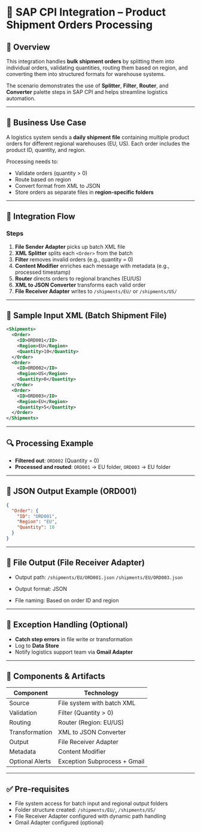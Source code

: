 # 📘 SAP CPI Integration – Product Shipment Orders Processing

## 📌 Overview

This integration handles **bulk shipment orders** by splitting them into individual orders, validating quantities, routing them based on region, and converting them into structured formats for warehouse systems.

The scenario demonstrates the use of **Splitter**, **Filter**, **Router**, and **Converter** palette steps in SAP CPI and helps streamline logistics automation.

---

## 🏢 Business Use Case

A logistics system sends a **daily shipment file** containing multiple product orders for different regional warehouses (EU, US). Each order includes the product ID, quantity, and region.

Processing needs to:

* Validate orders (quantity > 0)
* Route based on region
* Convert format from XML to JSON
* Store orders as separate files in **region-specific folders**

---

## 🔁 Integration Flow

### Steps

1. **File Sender Adapter** picks up batch XML file
2. **XML Splitter** splits each `<Order>` from the batch
3. **Filter** removes invalid orders (e.g., quantity = 0)
4. **Content Modifier** enriches each message with metadata (e.g., processed timestamp)
5. **Router** directs orders to regional branches (EU/US)
6. **XML to JSON Converter** transforms each valid order
7. **File Receiver Adapter** writes to `/shipments/EU/` or `/shipments/US/`

---

## 🧾 Sample Input XML (Batch Shipment File)

```xml
<Shipments>
  <Order>
    <ID>ORD001</ID>
    <Region>EU</Region>
    <Quantity>10</Quantity>
  </Order>
  <Order>
    <ID>ORD002</ID>
    <Region>US</Region>
    <Quantity>0</Quantity>
  </Order>
  <Order>
    <ID>ORD003</ID>
    <Region>EU</Region>
    <Quantity>5</Quantity>
  </Order>
</Shipments>
```

---

## 🔍 Processing Example

* **Filtered out**: `ORD002` (Quantity = 0)
* **Processed and routed**: `ORD001` → EU folder, `ORD003` → EU folder

---

## 🔄 JSON Output Example (ORD001)

```json
{
  "Order": {
    "ID": "ORD001",
    "Region": "EU",
    "Quantity": 10
  }
}
```

---

## 📂 File Output (File Receiver Adapter)

* Output path:
  `/shipments/EU/ORD001.json`
  `/shipments/EU/ORD003.json`

* Output format: JSON

* File naming: Based on order ID and region

---

## 📧 Exception Handling (Optional)

* **Catch step errors** in file write or transformation
* Log to **Data Store**
* Notify logistics support team via **Gmail Adapter**

---

## 🧩 Components & Artifacts

| Component       | Technology                   |
| --------------- | ---------------------------- |
| Source          | File system with batch XML   |
| Validation      | Filter (Quantity > 0)        |
| Routing         | Router (Region: EU/US)       |
| Transformation  | XML to JSON Converter        |
| Output          | File Receiver Adapter        |
| Metadata        | Content Modifier             |
| Optional Alerts | Exception Subprocess + Gmail |

---

## ✅ Pre-requisites

* File system access for batch input and regional output folders
* Folder structure created: `/shipments/EU/`, `/shipments/US/`
* File Receiver Adapter configured with dynamic path handling
* Gmail Adapter configured (optional)
